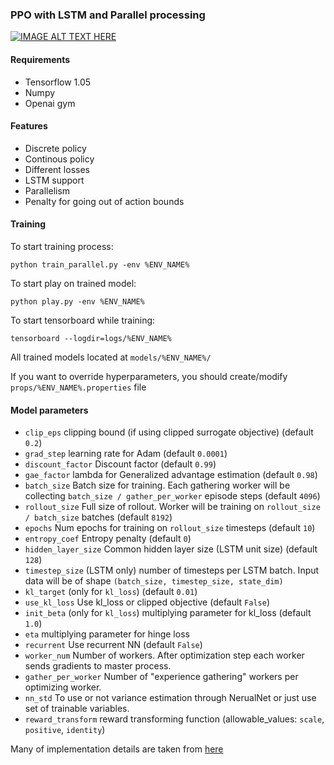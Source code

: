 ### PPO with LSTM and Parallel processing

[![IMAGE ALT TEXT HERE](http://img.youtube.com/vi/xEIYogwkByg/0.jpg)](http://www.youtube.com/watch?v=xEIYogwkByg)

#### Requirements
* Tensorflow 1.05
* Numpy
* Openai gym

#### Features
* Discrete policy 
* Continous policy
* Different losses
* LSTM support
* Parallelism
* Penalty for going out of action bounds  

#### Training

To start training process:
```
python train_parallel.py -env %ENV_NAME%
```

To start play on trained model:
```
python play.py -env %ENV_NAME%
``` 

To start tensorboard while training:
```
tensorboard --logdir=logs/%ENV_NAME%
```

All trained models located at `models/%ENV_NAME%/`

If you want to override hyperparameters, you should create/modify `props/%ENV_NAME%.properties` file

#### Model parameters

* `clip_eps` clipping bound (if using clipped surrogate objective) (default `0.2`)
* `grad_step` learning rate for Adam (default `0.0001`)
* `discount_factor` Discount factor (default `0.99`)
* `gae_factor` lambda for Generalized advantage estimation (default `0.98`)
* `batch_size` Batch size for training. Each gathering worker will be collecting `batch_size / gather_per_worker` episode steps (default `4096`)
* `rollout_size` Full size of rollout. Worker will be training on `rollout_size / batch_size` batches (default `8192`)
* `epochs` Num epochs for training on `rollout_size` timesteps (default `10`)
* `entropy_coef` Entropy penalty (default `0`)
* `hidden_layer_size` Common hidden layer size (LSTM unit size) (default `128`)
* `timestep_size` (LSTM only) number of timesteps per LSTM batch. Input data will be of shape `(batch_size, timestep_size, state_dim)`
* `kl_target` (only for `kl_loss`) (default `0.01`)
* `use_kl_loss` Use kl_loss or clipped objective (default `False`)
* `init_beta` (only for `kl_loss`) multiplying parameter for kl_loss (default `1.0`)
* `eta` multiplying parameter for hinge loss
* `recurrent` Use recurrent NN (default `False`)
* `worker_num` Number of workers. After optimization step each worker sends gradients to master process.
* `gather_per_worker` Number of "experience gathering" workers per optimizing worker.
* `nn_std` To use or not variance estimation through NerualNet or just use set of trainable variables.
* `reward_transform` reward transforming function (allowable_values: `scale`, `positive`, `identity`)

Many of implementation details are taken from [here](https://github.com/pat-coady/trpo)


 
